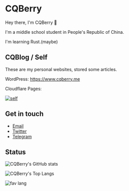 # CQBerry

Hey there, I'm CQBerry 👋

I'm a middle school student in  People's Republic of China.

I'm learning Rust.(maybe)

## CQBlog / Self

These are my personal websites, stored some articles.

WordPress: <https://www.cqberry.me>

Cloudflare Pages:

[![self](https://github-readme-stats.vercel.app/api/pin/?username=CQBerry&repo=self)](https://github.com/CQBerry/self)

## Get in touch

- [Email](mailto:i@cqberry.me)
- [Twitter](https://twitter.com/CQBerry2)
- [Telegram](https://t.me/CQBerry)


## Status

![CQBerry's GitHub stats](https://github-readme-stats.vercel.app/api?username=CQBerry&show_icons=true)

![CQBerry's Top Langs](https://github-readme-stats.vercel.app/api/top-langs/?username=CQBerry&layout=compact)

![fav lang](https://img.shields.io/badge/Favorite%20Programming%20Language-TypeScript-blue?style=for-the-badge)
